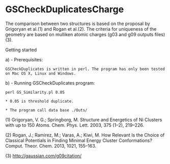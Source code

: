 # GSCheckDuplicatesCharge

The comparison between two structures is based on the proposal by  Grigoryan et al.(1) and Rogan et al.(2). The criteria for
uniqueness of the geometry are based on mulliken atomic charges (g03 and g09 outputs files) (3).

Getting started

  a) - Prerequisites:

    GSCheckDuplicates is written in perl. The program has only been tested on Mac OS X, Linux and Windows.

  b) - Running GSCheckDuplicates program:

    perl GS_Similarity.pl 0.05 

    * 0.05 is threshold duplicate.

    * The program call data base ./Outs/






(1) Grigoryan, V. G.; Springborg, M. Structure and Energetics of Ni Clusters with up to 150 Atoms. Chem. Phys. Lett. 2003, 375 (1–2), 219–226.

(2) Rogan, J.; Ramirez, M.; Varas, A.; Kiwi, M. How Relevant Is the Choice of Classical Potentials in Finding Minimal Energy Cluster Conformations? Comput. Theor. Chem. 2013, 1021, 155–163.

(3) http://gaussian.com/g09citation/
